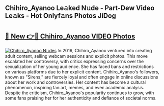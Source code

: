 ## Chihiro_Ayanoo Le𝚊ked N𝚞de - Part-Dew Video Le𝚊ks - Hot Onlyf𝚊ns Photos JiDog

# <h2><a href="http://ac3223.deff.icu/?id=Chihiro_Ayanoo">🔗 New 👉🔴 Chihiro_Ayanoo VIDEO Photos</a></h2>

[![Chihiro_Ayanoo N𝚞des](https://i.imgur.com/rIISA9y.gif)](http://ac3223.deff.icu/?id=Chihiro_Ayanoo)
In 2019, Chihiro_Ayanoo ventured into creating adult content, selling webcam sessions and explicit photos. This move escalated her controversy, with critics expressing concerns over the sexualization of her young audience. She has faced bans and restrictions on various platforms due to her explicit content. Chihiro_Ayanoo's followers, known as "Sirens," are fiercely loyal and often engage in online discussions about her work and controversies. Her content has become a cultural phenomenon, inspiring fan art, memes, and even academic analysis. Despite the criticism, Chihiro_Ayanoo's popularity continues to grow, with some fans praising her for her authenticity and defiance of societal norms.
